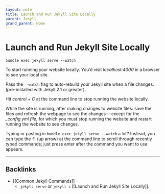 ```yaml
---
layout: note
title: Launch and Run Jekyll Site Locally
parent: Jekyll
grand_parent: Home
---
```


# Launch and Run Jekyll Site Locally

```shell
bundle exec jekyll serve --watch
```

To start running your website locally. You’d visit _localhost:4000_ in a browser to see your local site.

Pass the `--watch` flag to auto-rebuild your Jekyll site when a file changes. (pre-installed with Jekyll 2.1 or greater).

Hit _control + C_ at the command line to stop running the website locally.

While the site is running, after making changes to website files: save the files and refresh the webpage to see the changes —except for the _\_config.yml file_, for which you must stop running the website and restart running the website to see changes.

Typing or pasting in `bundle exec jekyll serve --watch` a lot? Instead, you can type the ↑ (up arrow) at the command line to scroll through recently typed commands; just press enter after the command you want to use appears.

---
## Backlinks
* [[Common Jekyll Commands]]
	* `jekyll serve` or `jekyll s` [[Launch and Run Jekyll Site Locally]].

